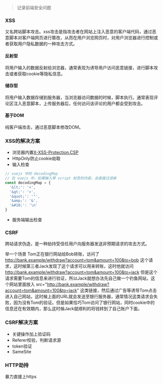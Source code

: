 >记录前端安全问题

### XSS

又名跨站脚本攻击。xss攻击是指攻击者在网站上注入恶意的客户端代码，通过恶意脚本对客户端网页进行篡改，从而在用户浏览网页时，对用户浏览器进行控制或者获取用户隐私数据的一种攻击方式。

#### 反射型
将用户输入的数据反射给浏览器，通常表现为诱导用户访问恶意链接，进行脚本攻击或者获取cookie等隐私信息。

#### 储存型
将用户输入数据存储到服务器，当浏览器访问数据的时候，脚本执行。通常表现评论区注入恶意脚本，上传服务器后，任何访问该评论的用户都会受到攻击。

#### 基于DOM
纯客户端攻击，通过恶意脚本修改DOM。

### XSS的解决方案
- 浏览器内置[X-XSS-Protection](https://developer.mozilla.org/zh-CN/docs/Web/HTTP/Headers/X-XSS-Protection),[CSP](https://imququ.com/post/content-security-policy-reference.html)
- HttpOnly防止cookie劫取
- 输入检查
```js
// vuejs 中的 decodingMap
// 在 vuejs 中，如果输入带 script 标签的内容，会直接过滤掉
const decodingMap = {
  '&lt;': '<',
  '&gt;': '>',
  '&quot;': '"',
  '&amp;': '&',
  '&#10;': '\n'
}
```
- 服务端输出检查


### CSRF
跨站请求伪造，是一种劫持受信任用户向服务器发送非预期请求的攻击方式。

举一个场景
Tom正在银行网站给Bob转账，访问了 http://bank.example/withdraw?account=tom&amount=100&to=bob 这个请求，这时候第三者Jack发现了这个请求可以用来转账，这时他就访问 http://bank.example/withdraw?account=tom&amount=100&to=jack 但是这个请求需要Tom的信息来进行验证，所以Jack就想办法先自己做一个钓鱼网站，这个网站里面放入 src="http://bank.example/withdraw?account=tom&amount=100&to=jack" 这类链接，然后通过广告等诱导Tom点击进入自己网站，这时候上面的URL就会发送至银行服务器，通常情况这类请求会失败，因为没有Tom的验证。但是如果恰巧Tom访问了银行网站，同时cookie中的信息还在有效期内，那么这时候Jack就顺利的将钱转到了自己账户下面。

### CSRF解决方案
- 关键操作加上验证码
- Referer校验，判断请求源
- token验证
- SameSite


### HTTP劫持
暴力直接上https



